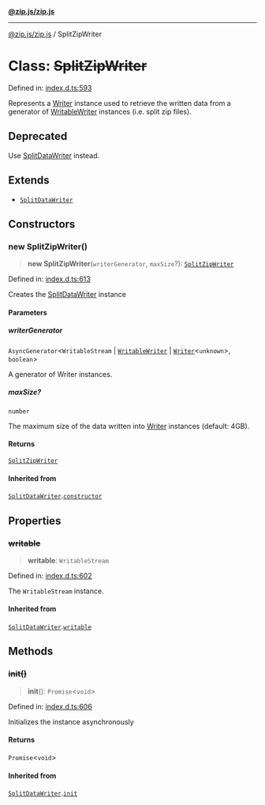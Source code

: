 [**@zip.js/zip.js**](../README.md)

***

[@zip.js/zip.js](../globals.md) / SplitZipWriter

# Class: ~~SplitZipWriter~~

Defined in: [index.d.ts:593](https://github.com/gildas-lormeau/zip.js/blob/be8a40fccb32dc320b3cf56a5faf9a609e60a6cb/index.d.ts#L593)

Represents a [Writer](Writer.md) instance used to retrieve the written data from a generator of [WritableWriter](../interfaces/WritableWriter.md) instances  (i.e. split zip files).

## Deprecated

Use [SplitDataWriter](SplitDataWriter.md) instead.

## Extends

- [`SplitDataWriter`](SplitDataWriter.md)

## Constructors

### new SplitZipWriter()

> **new SplitZipWriter**(`writerGenerator`, `maxSize`?): [`SplitZipWriter`](SplitZipWriter.md)

Defined in: [index.d.ts:613](https://github.com/gildas-lormeau/zip.js/blob/be8a40fccb32dc320b3cf56a5faf9a609e60a6cb/index.d.ts#L613)

Creates the [SplitDataWriter](SplitDataWriter.md) instance

#### Parameters

##### writerGenerator

`AsyncGenerator`\<`WritableStream` \| [`WritableWriter`](../interfaces/WritableWriter.md) \| [`Writer`](Writer.md)\<`unknown`\>, `boolean`\>

A generator of Writer instances.

##### maxSize?

`number`

The maximum size of the data written into [Writer](Writer.md) instances (default: 4GB).

#### Returns

[`SplitZipWriter`](SplitZipWriter.md)

#### Inherited from

[`SplitDataWriter`](SplitDataWriter.md).[`constructor`](SplitDataWriter.md#constructors)

## Properties

### ~~writable~~

> **writable**: `WritableStream`

Defined in: [index.d.ts:602](https://github.com/gildas-lormeau/zip.js/blob/be8a40fccb32dc320b3cf56a5faf9a609e60a6cb/index.d.ts#L602)

The `WritableStream` instance.

#### Inherited from

[`SplitDataWriter`](SplitDataWriter.md).[`writable`](SplitDataWriter.md#writable)

## Methods

### ~~init()~~

> **init**(): `Promise`\<`void`\>

Defined in: [index.d.ts:606](https://github.com/gildas-lormeau/zip.js/blob/be8a40fccb32dc320b3cf56a5faf9a609e60a6cb/index.d.ts#L606)

Initializes the instance asynchronously

#### Returns

`Promise`\<`void`\>

#### Inherited from

[`SplitDataWriter`](SplitDataWriter.md).[`init`](SplitDataWriter.md#init)
